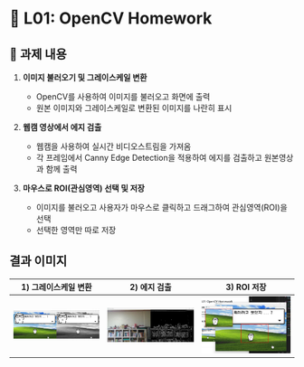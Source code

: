 # 📌 L01: OpenCV Homework

## 📝 과제 내용
1. **이미지 불러오기 및 그레이스케일 변환**
   - OpenCV를 사용하여 이미지를 불러오고 화면에 출력
   - 원본 이미지와 그레이스케일로 변환된 이미지를 나란히 표시
     
2. **웹캠 영상에서 에지 검출**
   - 웹캠을 사용하여 실시간 비디오스트림을 가져옴
   - 각 프레임에서 Canny Edge Detection을 적용하여 에지를 검출하고 원본영상과 함께 출력
     
3. **마우스로 ROI(관심영역) 선택 및 저장**
   - 이미지를 불러오고 사용자가 마우스로 클릭하고 드래그하여 관심영역(ROI)을 선택
   - 선택한 영역만 따로 저장

## 결과 이미지
| 1) 그레이스케일 변환 | 2) 에지 검출 | 3) ROI 저장 |
|-------------|----------------|---------|
| ![원본](output/img_gray.jpg) | ![Grayscale](output/gray.jpg) | ![ROI](output/ROI_result.jpg) |
